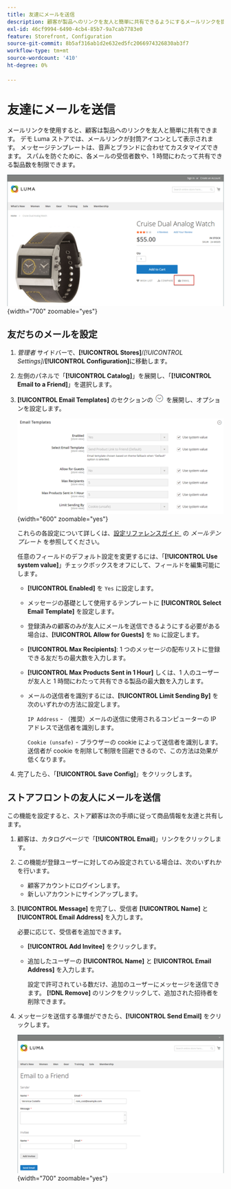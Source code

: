 ```yaml
---
title: 友達にメールを送信
description: 顧客が製品へのリンクを友人と簡単に共有できるようにするメールリンクを提供する方法を説明します。
exl-id: 46cf9994-6490-4cb4-85b7-9a7cab7783e0
feature: Storefront, Configuration
source-git-commit: 8b5af316ab1d2e632ed5fc2066974326830ab3f7
workflow-type: tm+mt
source-wordcount: '410'
ht-degree: 0%

---
```


# 友達にメールを送信

メールリンクを使用すると、顧客は製品へのリンクを友人と簡単に共有できます。 デモ Luma ストアでは、メールリンクが封筒アイコンとして表示されます。 メッセージテンプレートは、音声とブランドに合わせてカスタマイズできます。 スパムを防ぐために、各メールの受信者数や、1 時間にわたって共有できる製品数を制限できます。

![&#x200B; 例ストアフロント – 友人にメールを送信 &#x200B;](./assets/storefront-email-a-friend.png){width="700" zoomable="yes"}

## 友だちのメールを設定

1. _管理者_ サイドバーで、**[!UICONTROL Stores]**/_[!UICONTROL Settings]_/**[!UICONTROL Configuration]**&#x200B;に移動します。

1. 左側のパネルで「**[!UICONTROL Catalog]**」を展開し、「**[!UICONTROL Email to a Friend]**」を選択します。

1. **[!UICONTROL Email Templates]** のセクションの ![&#x200B; 展開セレクター &#x200B;](../assets/icon-display-expand.png) を展開し、オプションを設定します。

   ![&#x200B; カタログ設定 – メールテンプレート &#x200B;](../configuration-reference/catalog/assets/email-to-a-friend-email-templates.png){width="600" zoomable="yes"}

   これらの各設定について詳しくは、[&#x200B; 設定リファレンスガイド &#x200B;](../configuration-reference/catalog/email-to-a-friend.md) の _メールテンプレート_ を参照してください。

   任意のフィールドのデフォルト設定を変更するには、「**[!UICONTROL Use system value]**」チェックボックスをオフにして、フィールドを編集可能にします。

   - **[!UICONTROL Enabled]** を `Yes` に設定します。

   - メッセージの基礎として使用するテンプレートに **[!UICONTROL Select Email Template]** を設定します。

   - 登録済みの顧客のみが友人にメールを送信できるようにする必要がある場合は、**[!UICONTROL Allow for Guests]** を `No` に設定します。

   - **[!UICONTROL Max Recipients]**: 1 つのメッセージの配布リストに登録できる友だちの最大数を入力します。

   - **[!UICONTROL Max Products Sent in 1 Hour]** しくは、1 人のユーザーが友人と 1 時間にわたって共有できる製品の最大数を入力します。

   - メールの送信者を識別するには、**[!UICONTROL Limit Sending By]** を次のいずれかの方法に設定します。

     `IP Address` - （推奨）メールの送信に使用されるコンピューターの IP アドレスで送信者を識別します。

     `Cookie (unsafe)` - ブラウザーの cookie によって送信者を識別します。 送信者が cookie を削除して制限を回避できるので、この方法は効果が低くなります。

1. 完了したら、「**[!UICONTROL Save Config]**」をクリックします。

## ストアフロントの友人にメールを送信

この機能を設定すると、ストア顧客は次の手順に従って商品情報を友達と共有します。

1. 顧客は、カタログページで「**[!UICONTROL Email]**」リンクをクリックします。

1. この機能が登録ユーザーに対してのみ設定されている場合は、次のいずれかを行います。

   - 顧客アカウントにログインします。
   - 新しいアカウントにサインアップします。

1. **[!UICONTROL Message]** を完了し、受信者 **[!UICONTROL Name]** と **[!UICONTROL Email Address]** を入力します。

   必要に応じて、受信者を追加できます。

   - **[!UICONTROL Add Invitee]** をクリックします。

   - 追加したユーザーの **[!UICONTROL Name]** と **[!UICONTROL Email Address]** を入力します。

     設定で許可されている数だけ、追加のユーザーにメッセージを送信できます。 **[!DNL Remove]** のリンクをクリックして、追加された招待者を削除できます。

1. メッセージを送信する準備ができたら、**[!UICONTROL Send Email]** をクリックします。

   ![&#x200B; ストアフロントの例 – 友人にメール &#x200B;](./assets/storefront-email-a-friend-form.png){width="700" zoomable="yes"}
